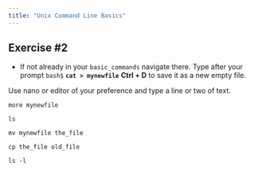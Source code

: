 ```yaml
---
title: "Unix Command Line Basics"
---
```


## Exercise #2

- If not already in your `basic_commands` navigate there. Type after your prompt `bash$`
  **`cat > mynewfile`**
  **Ctrl + D** to save it as a new empty file.

Use nano or editor of your preference and type a line or two of text.

`more mynewfile`

`ls`

`mv mynewfile the_file`

`cp the_file old_file`

`ls -l`
